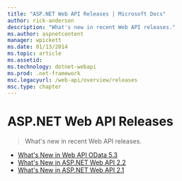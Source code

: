 ```yaml
---
title: "ASP.NET Web API Releases | Microsoft Docs"
author: rick-anderson
description: "What's new in recent Web API releases."
ms.author: aspnetcontent
manager: wpickett
ms.date: 01/13/2014
ms.topic: article
ms.assetid: 
ms.technology: dotnet-webapi
ms.prod: .net-framework
msc.legacyurl: /web-api/overview/releases
msc.type: chapter
---
```

ASP.NET Web API Releases
====================
> What's new in recent Web API releases.


- [What's New in Web API OData 5.3](whats-new-in-aspnet-web-api-odata-53.md)
- [What's New in ASP.NET Web API 2.2](whats-new-in-aspnet-web-api-22.md)
- [What's New in ASP.NET Web API 2.1](whats-new-in-aspnet-web-api-21.md)